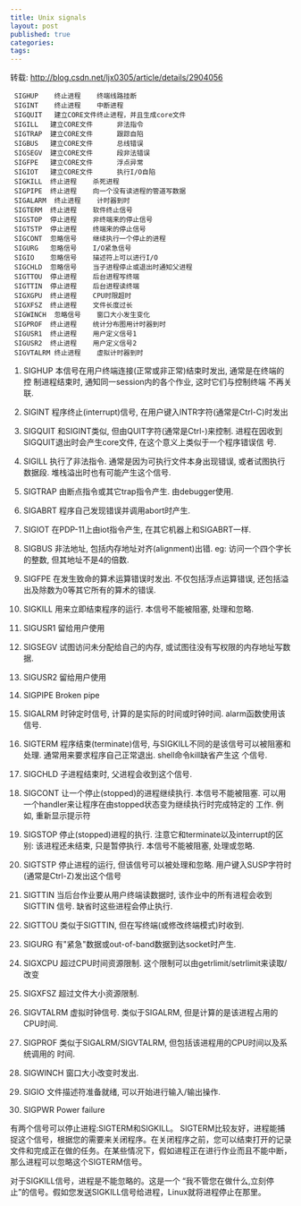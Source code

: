 ```yaml
---
title: Unix signals
layout: post
published: true
categories: 
tags: 
---
```

转载: http://blog.csdn.net/ljx0305/article/details/2904056

     SIGHUP    终止进程    终端线路挂断
     SIGINT    终止进程    中断进程
     SIGQUIT   建立CORE文件终止进程，并且生成core文件
     SIGILL   建立CORE文件      非法指令
     SIGTRAP  建立CORE文件      跟踪自陷
     SIGBUS   建立CORE文件      总线错误
     SIGSEGV  建立CORE文件      段非法错误
     SIGFPE   建立CORE文件      浮点异常
     SIGIOT   建立CORE文件      执行I/O自陷
     SIGKILL  终止进程    杀死进程
     SIGPIPE  终止进程    向一个没有读进程的管道写数据
     SIGALARM  终止进程    计时器到时
     SIGTERM  终止进程    软件终止信号
     SIGSTOP  停止进程    非终端来的停止信号
     SIGTSTP  停止进程    终端来的停止信号
     SIGCONT  忽略信号    继续执行一个停止的进程
     SIGURG   忽略信号    I/O紧急信号
     SIGIO    忽略信号    描述符上可以进行I/O
     SIGCHLD  忽略信号    当子进程停止或退出时通知父进程
     SIGTTOU  停止进程    后台进程写终端
     SIGTTIN  停止进程    后台进程读终端
     SIGXGPU  终止进程    CPU时限超时
     SIGXFSZ  终止进程    文件长度过长
     SIGWINCH  忽略信号    窗口大小发生变化
     SIGPROF  终止进程    统计分布图用计时器到时
     SIGUSR1  终止进程    用户定义信号1
     SIGUSR2  终止进程    用户定义信号2
     SIGVTALRM 终止进程    虚拟计时器到时

1) SIGHUP 本信号在用户终端连接(正常或非正常)结束时发出, 通常是在终端的控 
制进程结束时, 通知同一session内的各个作业, 这时它们与控制终端 
不再关联. 

2) SIGINT 程序终止(interrupt)信号, 在用户键入INTR字符(通常是Ctrl-C)时发出 

3) SIGQUIT 和SIGINT类似, 但由QUIT字符(通常是Ctrl-)来控制. 进程在因收到 
SIGQUIT退出时会产生core文件, 在这个意义上类似于一个程序错误信 
号. 

4) SIGILL 执行了非法指令. 通常是因为可执行文件本身出现错误, 或者试图执行 
数据段. 堆栈溢出时也有可能产生这个信号. 

5) SIGTRAP 由断点指令或其它trap指令产生. 由debugger使用. 

6) SIGABRT 程序自己发现错误并调用abort时产生. 

6) SIGIOT 在PDP-11上由iot指令产生, 在其它机器上和SIGABRT一样. 

7) SIGBUS 非法地址, 包括内存地址对齐(alignment)出错. eg: 访问一个四个字长 
的整数, 但其地址不是4的倍数. 

8) SIGFPE 在发生致命的算术运算错误时发出. 不仅包括浮点运算错误, 还包括溢 
出及除数为0等其它所有的算术的错误. 

9) SIGKILL 用来立即结束程序的运行. 本信号不能被阻塞, 处理和忽略. 

10) SIGUSR1 留给用户使用 

11) SIGSEGV 试图访问未分配给自己的内存, 或试图往没有写权限的内存地址写数据. 

12) SIGUSR2 留给用户使用 

13) SIGPIPE Broken pipe 

14) SIGALRM 时钟定时信号, 计算的是实际的时间或时钟时间. alarm函数使用该 
信号. 

15) SIGTERM 程序结束(terminate)信号, 与SIGKILL不同的是该信号可以被阻塞和 
处理. 通常用来要求程序自己正常退出. shell命令kill缺省产生这 
个信号. 

17) SIGCHLD 子进程结束时, 父进程会收到这个信号. 

18) SIGCONT 让一个停止(stopped)的进程继续执行. 本信号不能被阻塞. 可以用 
一个handler来让程序在由stopped状态变为继续执行时完成特定的 
工作. 例如, 重新显示提示符 

19) SIGSTOP 停止(stopped)进程的执行. 注意它和terminate以及interrupt的区别: 
该进程还未结束, 只是暂停执行. 本信号不能被阻塞, 处理或忽略. 

20) SIGTSTP 停止进程的运行, 但该信号可以被处理和忽略. 用户键入SUSP字符时 
(通常是Ctrl-Z)发出这个信号 

21) SIGTTIN 当后台作业要从用户终端读数据时, 该作业中的所有进程会收到SIGTTIN 
信号. 缺省时这些进程会停止执行. 

22) SIGTTOU 类似于SIGTTIN, 但在写终端(或修改终端模式)时收到. 

23) SIGURG 有"紧急"数据或out-of-band数据到达socket时产生. 

24) SIGXCPU 超过CPU时间资源限制. 这个限制可以由getrlimit/setrlimit来读取/ 
改变 

25) SIGXFSZ 超过文件大小资源限制. 

26) SIGVTALRM 虚拟时钟信号. 类似于SIGALRM, 但是计算的是该进程占用的CPU时间. 

27) SIGPROF 类似于SIGALRM/SIGVTALRM, 但包括该进程用的CPU时间以及系统调用的 
时间. 

28) SIGWINCH 窗口大小改变时发出. 

29) SIGIO 文件描述符准备就绪, 可以开始进行输入/输出操作. 

30) SIGPWR Power failure 

有两个信号可以停止进程:SIGTERM和SIGKILL。 SIGTERM比较友好，进程能捕捉这个信号，根据您的需要来关闭程序。在关闭程序之前，您可以结束打开的记录文件和完成正在做的任务。在某些情况下，假如进程正在进行作业而且不能中断，那么进程可以忽略这个SIGTERM信号。

对于SIGKILL信号，进程是不能忽略的。这是一个 “我不管您在做什么,立刻停止”的信号。假如您发送SIGKILL信号给进程，Linux就将进程停止在那里。
